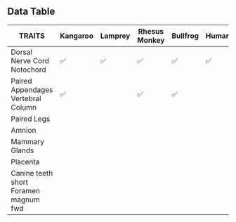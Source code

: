 ## Data Table
| TRAITS                                | Kangaroo | Lamprey | Rhesus Monkey | Bullfrog | Human | Snapping Turtle | Tuna |     |
| ------------------------------------- | -------- | ------- | ------------- | -------- | ----- | --------------- | ---- | --- |
| Dorsal Nerve Cord Notochord           | ✅       | ✅      | ✅            | ✅       | ✅    | ✅              | ✅   | ✅  |
| Paired Appendages Vertebral Column    | ✅       |         | ✅            | ✅         |       |                 |      |     |
| Paired Legs                           |          |         |               |          |       |                 |      |     |
| Amnion                                |          |         |               |          |       |                 |      |     |
| Mammary Glands                        |          |         |               |          |       |                 |      |     |
| Placenta                              |          |         |               |          |       |                 |      |     |
| Canine teeth short Foramen magnum fwd |          |         |               |          |       |                 |      |     |
